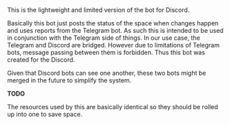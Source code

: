 This is the lightweight and limited version of the bot for Discord. 

Basically this bot just posts the status of the space when changes happen and uses reports from the Telegram bot. As such this is intended to be used in conjunction with the Telegram side of things.
In our use case, the Telegram and Discord are bridged. However due to limitations of Telegram bots, message passing between them is forbidden. Thus this bot was created for the Discord.

Given that Discord bots can see one another, these two bots might be merged in the future to simplify the system.

**TODO**

The resources used by this are basically identical so they should be rolled up into one to save space.
